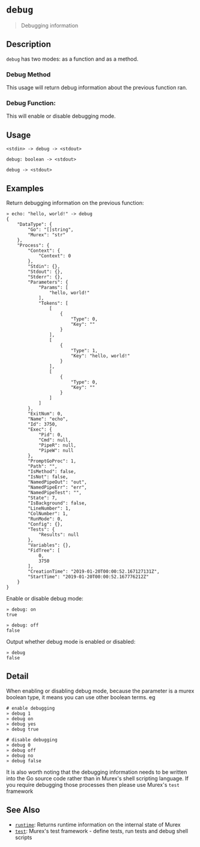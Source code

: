 # `debug`

> Debugging information

## Description

`debug` has two modes: as a function and as a method.

### Debug Method

This usage will return debug information about the previous function ran.

### Debug Function:

This will enable or disable debugging mode.

## Usage

```
<stdin> -> debug -> <stdout>

debug: boolean -> <stdout>

debug -> <stdout>
```

## Examples

Return debugging information on the previous function:

```
» echo: "hello, world!" -> debug 
{
    "DataType": {
        "Go": "[]string",
        "Murex": "str"
    },
    "Process": {
        "Context": {
            "Context": 0
        },
        "Stdin": {},
        "Stdout": {},
        "Stderr": {},
        "Parameters": {
            "Params": [
                "hello, world!"
            ],
            "Tokens": [
                [
                    {
                        "Type": 0,
                        "Key": ""
                    }
                ],
                [
                    {
                        "Type": 1,
                        "Key": "hello, world!"
                    }
                ],
                [
                    {
                        "Type": 0,
                        "Key": ""
                    }
                ]
            ]
        },
        "ExitNum": 0,
        "Name": "echo",
        "Id": 3750,
        "Exec": {
            "Pid": 0,
            "Cmd": null,
            "PipeR": null,
            "PipeW": null
        },
        "PromptGoProc": 1,
        "Path": "",
        "IsMethod": false,
        "IsNot": false,
        "NamedPipeOut": "out",
        "NamedPipeErr": "err",
        "NamedPipeTest": "",
        "State": 7,
        "IsBackground": false,
        "LineNumber": 1,
        "ColNumber": 1,
        "RunMode": 0,
        "Config": {},
        "Tests": {
            "Results": null
        },
        "Variables": {},
        "FidTree": [
            0,
            3750
        ],
        "CreationTime": "2019-01-20T00:00:52.167127131Z",
        "StartTime": "2019-01-20T00:00:52.167776212Z"
    }
}
```

Enable or disable debug mode:

```
» debug: on
true

» debug: off
false
```

Output whether debug mode is enabled or disabled:

```
» debug
false
```

## Detail

When enabling or disabling debug mode, because the parameter is a murex
boolean type, it means you can use other boolean terms. eg

```
# enable debugging
» debug 1
» debug on
» debug yes
» debug true

# disable debugging
» debug 0
» debug off
» debug no
» debug false
```

It is also worth noting that the debugging information needs to be written
into the Go source code rather than in Murex's shell scripting language.
If you require debugging those processes then please use Murex's `test`
framework

## See Also

* [`runtime`](../commands/runtime.md):
  Returns runtime information on the internal state of Murex
* [`test`](../commands/test.md):
  Murex's test framework - define tests, run tests and debug shell scripts